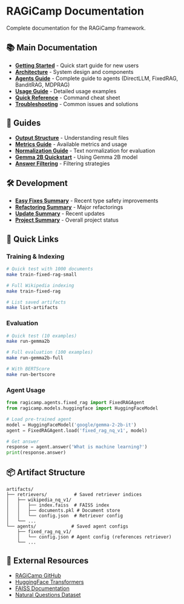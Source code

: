 # RAGiCamp Documentation

Complete documentation for the RAGiCamp framework.

## 📚 Main Documentation

- **[Getting Started](GETTING_STARTED.md)** - Quick start guide for new users
- **[Architecture](ARCHITECTURE.md)** - System design and components
- **[Agents Guide](AGENTS.md)** - Complete guide to agents (DirectLLM, FixedRAG, BanditRAG, MDPRAG)
- **[Usage Guide](USAGE.md)** - Detailed usage examples
- **[Quick Reference](QUICK_REFERENCE.md)** - Command cheat sheet
- **[Troubleshooting](TROUBLESHOOTING.md)** - Common issues and solutions

## 📖 Guides

- **[Output Structure](guides/OUTPUT_STRUCTURE.md)** - Understanding result files
- **[Metrics Guide](guides/METRICS_GUIDE.md)** - Available metrics and usage
- **[Normalization Guide](guides/NORMALIZATION_GUIDE.md)** - Text normalization for evaluation
- **[Gemma 2B Quickstart](guides/gemma2b_quickstart.md)** - Using Gemma 2B model
- **[Answer Filtering](guides/ANSWER_FILTERING_UPDATE.md)** - Filtering strategies

## 🛠️ Development

- **[Easy Fixes Summary](development/EASY_FIXES_SUMMARY.md)** - Recent type safety improvements
- **[Refactoring Summary](development/REFACTORING_SUMMARY.md)** - Major refactorings
- **[Update Summary](development/UPDATE_SUMMARY.md)** - Recent updates
- **[Project Summary](development/SUMMARY.md)** - Overall project status

## 🚀 Quick Links

### Training & Indexing
```bash
# Quick test with 1000 documents
make train-fixed-rag-small

# Full Wikipedia indexing
make train-fixed-rag

# List saved artifacts
make list-artifacts
```

### Evaluation
```bash
# Quick test (10 examples)
make run-gemma2b

# Full evaluation (100 examples)
make run-gemma2b-full

# With BERTScore
make run-bertscore
```

### Agent Usage
```python
from ragicamp.agents.fixed_rag import FixedRAGAgent
from ragicamp.models.huggingface import HuggingFaceModel

# Load pre-trained agent
model = HuggingFaceModel('google/gemma-2-2b-it')
agent = FixedRAGAgent.load('fixed_rag_nq_v1', model)

# Get answer
response = agent.answer('What is machine learning?')
print(response.answer)
```

## 📦 Artifact Structure

```
artifacts/
├── retrievers/          # Saved retriever indices
│   ├── wikipedia_nq_v1/
│   │   ├── index.faiss  # FAISS index
│   │   ├── documents.pkl # Document store
│   │   └── config.json  # Retriever config
│   └── ...
└── agents/             # Saved agent configs
    ├── fixed_rag_nq_v1/
    │   └── config.json # Agent config (references retriever)
    └── ...
```

## 🔗 External Resources

- [RAGiCamp GitHub](https://github.com/yourusername/ragicamp)
- [HuggingFace Transformers](https://huggingface.co/docs/transformers)
- [FAISS Documentation](https://github.com/facebookresearch/faiss)
- [Natural Questions Dataset](https://ai.google.com/research/NaturalQuestions)

